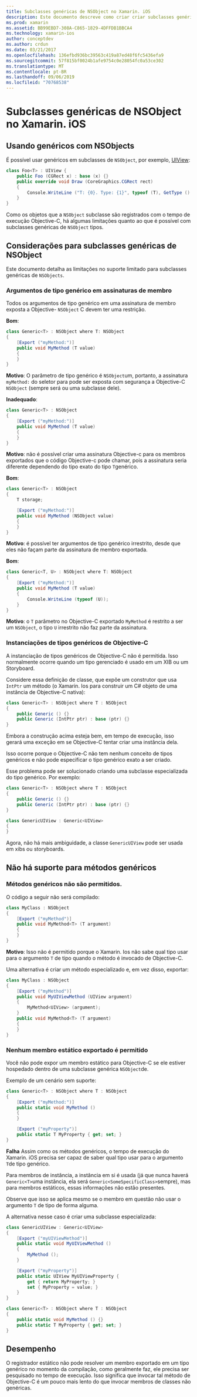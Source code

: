 ```yaml
---
title: Subclasses genéricas de NSObject no Xamarin. iOS
description: Este documento descreve como criar criar subclasses genéricas de NSObject. Ele examina o que pode e não pode ser feito, discute o registrador estático e examina o desempenho.
ms.prod: xamarin
ms.assetid: BB99EBD7-308A-C865-1829-4DFFDB1BBCA4
ms.technology: xamarin-ios
author: conceptdev
ms.author: crdun
ms.date: 03/21/2017
ms.openlocfilehash: 136efbd936bc39563c419a87ed48f6fc5436efa9
ms.sourcegitcommit: 57f815bf0024b1afe9754c0e28054fc0a53ce302
ms.translationtype: MT
ms.contentlocale: pt-BR
ms.lasthandoff: 09/06/2019
ms.locfileid: "70768538"
---
```

# <a name="generic-subclasses-of-nsobject-in-xamarinios"></a>Subclasses genéricas de NSObject no Xamarin. iOS

## <a name="using-generics-with-nsobjects"></a>Usando genéricos com NSObjects

É possível usar genéricos em subclasses de `NSObject`, por exemplo, [UIView](xref:UIKit.UIView):

```csharp
class Foo<T> : UIView {
    public Foo (CGRect x) : base (x) {}
    public override void Draw (CoreGraphics.CGRect rect)
    {
        Console.WriteLine ("T: {0}. Type: {1}", typeof (T), GetType ().Name);
    }
}
```

Como os objetos que a `NSObject` subclasse são registrados com o tempo de execução Objective-C, há algumas limitações quanto ao que é possível com subclasses genéricas de `NSObject` tipos.

## <a name="considerations-for-generic-subclasses-of-nsobject"></a>Considerações para subclasses genéricas de NSObject

Este documento detalha as limitações no suporte limitado para subclasses genéricas de `NSObjects`.

### <a name="generic-type-arguments-in-member-signatures"></a>Argumentos de tipo genérico em assinaturas de membro

Todos os argumentos de tipo genérico em uma assinatura de membro exposta a Objective- `NSObject` C devem ter uma restrição.

**Bom**:

```csharp
class Generic<T> : NSObject where T: NSObject
{
    [Export ("myMethod:")]
    public void MyMethod (T value)
    {
    }
}
```

**Motivo**: O parâmetro de tipo genérico é `NSObject`um, portanto, a assinatura `myMethod:` do seletor para pode ser exposta com segurança a Objective-C `NSObject` (sempre será ou uma subclasse dele).

**Inadequado**:

```csharp
class Generic<T> : NSObject
{
    [Export ("myMethod:")]
    public void MyMethod (T value)
    {
    }
}
```

**Motivo**: não é possível criar uma assinatura Objective-c para os membros exportados que o código Objective-c pode chamar, pois a assinatura seria diferente dependendo do tipo exato do tipo `T`genérico.

**Bom**:

```csharp
class Generic<T> : NSObject
{
    T storage;

    [Export ("myMethod:")]
    public void MyMethod (NSObject value)
    {
    }
}
```

**Motivo**: é possível ter argumentos de tipo genérico irrestrito, desde que eles não façam parte da assinatura de membro exportada.

**Bom**:

```csharp
class Generic<T, U> : NSObject where T: NSObject
{
    [Export ("myMethod:")]
    public void MyMethod (T value)
    {
        Console.WriteLine (typeof (U));
    }
}
```

**Motivo**: o `T` parâmetro no Objective-C exportado `MyMethod` é restrito a ser um `NSObject`, o tipo `U` irrestrito não faz parte da assinatura.

### <a name="instantiations-of-generic-types-from-objective-c"></a>Instanciações de tipos genéricos de Objective-C

A instanciação de tipos genéricos de Objective-C não é permitida. Isso normalmente ocorre quando um tipo gerenciado é usado em um XIB ou um Storyboard.

Considere essa definição de classe, que expõe um construtor que usa `IntPtr` um método (o Xamarin. Ios para construir um C# objeto de uma instância de Objective-C nativa):

```csharp
class Generic<T> : NSObject where T : NSObject
{
    public Generic () {}
    public Generic (IntPtr ptr) : base (ptr) {}
}
```

Embora a construção acima esteja bem, em tempo de execução, isso gerará uma exceção em se Objective-C tentar criar uma instância dela.

Isso ocorre porque o Objective-C não tem nenhum conceito de tipos genéricos e não pode especificar o tipo genérico exato a ser criado.

Esse problema pode ser solucionado criando uma subclasse especializada do tipo genérico. Por exemplo:

```csharp
class Generic<T> : NSObject where T : NSObject
{
    public Generic () {}
    public Generic (IntPtr ptr) : base (ptr) {}
}

class GenericUIView : Generic<UIView>
{
}
```

Agora, não há mais ambiguidade, a classe `GenericUIView` pode ser usada em xibs ou storyboards.

## <a name="no-support-for-generic-methods"></a>Não há suporte para métodos genéricos

### <a name="generic-methods-are-not-allowed"></a>Métodos genéricos não são permitidos.

O código a seguir não será compilado:

```csharp
class MyClass : NSObject
{
    [Export ("myMethod")]
    public void MyMethod<T> (T argument)
    {
    }
}
```

**Motivo**: Isso não é permitido porque o Xamarin. Ios não sabe qual tipo usar para o argumento `T` de tipo quando o método é invocado de Objective-C.

Uma alternativa é criar um método especializado e, em vez disso, exportar:

```csharp
class MyClass : NSObject
{
    [Export ("myMethod")]
    public void MyUIViewMethod (UIView argument)
    {
        MyMethod<UIView> (argument);
    }
    public void MyMethod<T> (T argument)
    {
    }
}
```

### <a name="no-exported-static-members-allowed"></a>Nenhum membro estático exportado é permitido

Você não pode expor um membro estático para Objective-C se ele estiver hospedado dentro de uma subclasse genérica `NSObject`de.

Exemplo de um cenário sem suporte:

```csharp
class Generic<T> : NSObject where T : NSObject
{
    [Export ("myMethod:")]
    public static void MyMethod ()
    {
    }

    [Export ("myProperty")]
    public static T MyProperty { get; set; }
}
```

**Falha** Assim como os métodos genéricos, o tempo de execução do Xamarin. iOS precisa ser capaz de saber qual tipo usar para o argumento `T`de tipo genérico.

Para membros de instância, a instância em si é usada (já que nunca haverá `Generic<T>`uma instância, ela será `Generic<SomeSpecificClass>`sempre), mas para membros estáticos, essas informações não estão presentes.

Observe que isso se aplica mesmo se o membro em questão não usar o argumento `T` de tipo de forma alguma.

A alternativa nesse caso é criar uma subclasse especializada:

```csharp
class GenericUIView : Generic<UIView>
{
    [Export ("myUIViewMethod")]
    public static void MyUIViewMethod ()
    {
        MyMethod ();
    }

    [Export ("myProperty")]
    public static UIView MyUIViewProperty {
        get { return MyProperty; }
        set { MyProperty = value; }
    }
}

class Generic<T> : NSObject where T : NSObject
{
    public static void MyMethod () {}
    public static T MyProperty { get; set; }
}
```

## <a name="performance"></a>Desempenho

O registrador estático não pode resolver um membro exportado em um tipo genérico no momento da compilação, como geralmente faz, ele precisa ser pesquisado no tempo de execução. Isso significa que invocar tal método de Objective-C é um pouco mais lento do que invocar membros de classes não genéricas.
